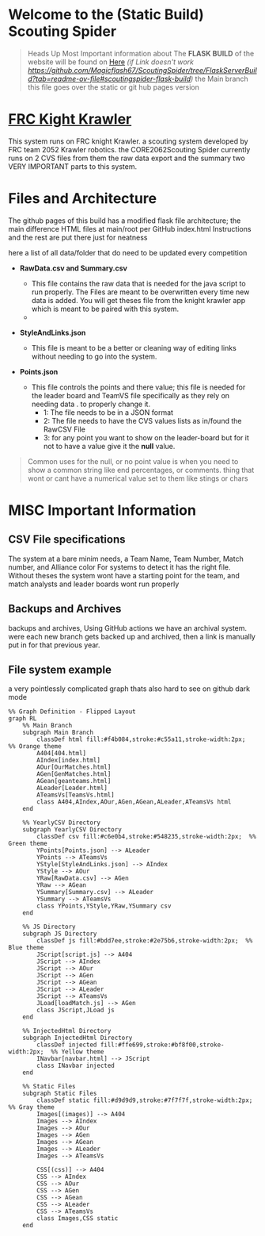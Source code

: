 # Welcome to the (Static Build) Scouting Spider 

> Heads Up Most Important information about The **FLASK BUILD**  of the website will be found on [Here](https://github.com/Magicflash67/ScoutingSpider/tree/FlaskServerBuild?tab=readme-ov-file#scoutingspider-flask-build)
>  *(if Link doesn't work https://github.com/Magicflash67/ScoutingSpider/tree/FlaskServerBuild?tab=readme-ov-file#scoutingspider-flask-build)*
> the Main branch this file goes over the static or git hub pages  version

# [FRC Kight Krawler](https://www.team2052.com/frckrawler/)
This system runs on FRC knight Krawler. a scouting system developed by FRC team 2052 Krawler robotics. the CORE2062Scouting Spider currently runs on 2 CVS files from them the raw data export and the summary two VERY IMPORTANT parts to this system.

# Files and Architecture
The github pages of this build has a modified flask file architecture; the main difference HTML files at main/root per GitHub index.html Instructions and the rest are put there just for neatness

here a list of all data/folder that do need to be updated every competition 

 - **RawData.csv and Summary.csv**	
	 - This file contains the raw data that is needed for the java script to run properly. The Files are meant to be overwritten every time new data is added. You will get theses file from the knight krawler app which is meant to be paired with this system.
	 - 
 - **StyleAndLinks.json**
	 - This file is meant to be a better or cleaning way of editing links without needing to go into the system. 
	 
 - **Points.json**
	 - This file controls the points and there value; this file is needed for the leader board and TeamVS file specifically as they rely on needing data . to properly change it. 
		 - 1: The file needs to be in a JSON format
		 - 2: The file needs to have the CVS values lists as in/found the RawCSV File 
		 - 3: for any point you want to show on the leader-board but for it not to have a value give it the **null** value. 

> Common uses for the null, or no point value is when you need to show a common string like end percentages, or comments. thing that wont or cant have a numerical value set to them like stings or chars 
					  

# MISC Important Information 

## CSV File specifications
The system at a bare minim needs, a Team Name, Team Number, Match number, and Alliance color  For systems to detect it has the right file. Without theses the system wont have a starting point for the team, and match analysts and leader boards wont run properly

## Backups and Archives
backups and archives, Using GitHub actions we have an archival system. were each new branch gets backed up and archived, then a link is manually put in for that previous year. 

## File system example
a very pointlessly complicated graph thats also hard to see on github dark mode
```mermaid
%% Graph Definition - Flipped Layout
graph RL
    %% Main Branch
    subgraph Main Branch
        classDef html fill:#f4b084,stroke:#c55a11,stroke-width:2px;  %% Orange theme
        A404[404.html]
        AIndex[index.html]
        AOur[OurMatches.html]
        AGen[GenMatches.html]
        AGean[geanteams.html]
        ALeader[Leader.html]
        ATeamsVs[TeamsVs.html]
        class A404,AIndex,AOur,AGen,AGean,ALeader,ATeamsVs html
    end

    %% YearlyCSV Directory
    subgraph YearlyCSV Directory
        classDef csv fill:#c6e0b4,stroke:#548235,stroke-width:2px;  %% Green theme
        YPoints[Points.json] --> ALeader
        YPoints --> ATeamsVs
        YStyle[StyleAndLinks.json] --> AIndex
        YStyle --> AOur
        YRaw[RawData.csv] --> AGen
        YRaw --> AGean
        YSummary[Summary.csv] --> ALeader
        YSummary --> ATeamsVs
        class YPoints,YStyle,YRaw,YSummary csv
    end

    %% JS Directory
    subgraph JS Directory
        classDef js fill:#bdd7ee,stroke:#2e75b6,stroke-width:2px;  %% Blue theme
        JScript[script.js] --> A404
        JScript --> AIndex
        JScript --> AOur
        JScript --> AGen
        JScript --> AGean
        JScript --> ALeader
        JScript --> ATeamsVs
        JLoad[loadMatch.js] --> AGen
        class JScript,JLoad js
    end

    %% InjectedHtml Directory
    subgraph InjectedHtml Directory
        classDef injected fill:#ffe699,stroke:#bf8f00,stroke-width:2px;  %% Yellow theme
        INavbar[navbar.html] --> JScript
        class INavbar injected
    end

    %% Static Files
    subgraph Static Files
        classDef static fill:#d9d9d9,stroke:#7f7f7f,stroke-width:2px;  %% Gray theme
        Images[(images)] --> A404
        Images --> AIndex
        Images --> AOur
        Images --> AGen
        Images --> AGean
        Images --> ALeader
        Images --> ATeamsVs

        CSS[(css)] --> A404
        CSS --> AIndex
        CSS --> AOur
        CSS --> AGen
        CSS --> AGean
        CSS --> ALeader
        CSS --> ATeamsVs
        class Images,CSS static
    end

